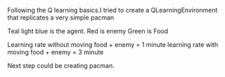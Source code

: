 Following the Q learning basics.I tried to create a QLearningEnvironment that replicates a very simple pacman

Teal light blue is the agent.
Red is enemy
Green is Food

Learning rate without moving food + enemy = 1 minute
learning rate with moving food + enemy = 3 minute

Next step could be creating pacman.
